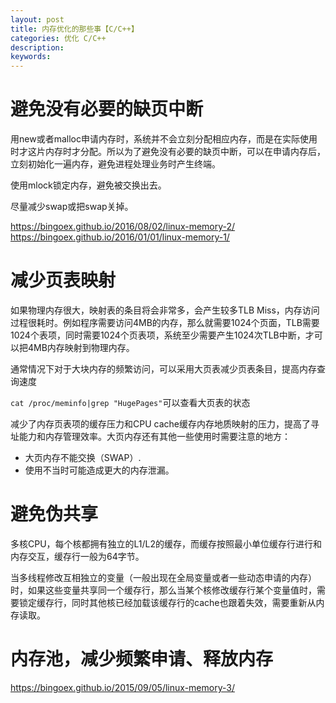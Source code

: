 ```yaml
---
layout: post
title: 内存优化的那些事【C/C++】
categories: 优化 C/C++
description: 
keywords: 
---
```


# 避免没有必要的缺页中断
用new或者malloc申请内存时，系统并不会立刻分配相应内存，而是在实际使用时才这片内存时才分配。所以为了避免没有必要的缺页中断，可以在申请内存后，立刻初始化一遍内存，避免进程处理业务时产生终端。

使用mlock锁定内存，避免被交换出去。
 
尽量减少swap或把swap关掉。

<https://bingoex.github.io/2016/08/02/linux-memory-2/>
<https://bingoex.github.io/2016/01/01/linux-memory-1/>



# 减少页表映射
如果物理内存很大，映射表的条目将会非常多，会产生较多TLB Miss，内存访问过程很耗时。例如程序需要访问4MB的内存，那么就需要1024个页面，TLB需要1024个表项，同时需要1024个页表项，系统至少需要产生1024次TLB中断，才可以把4MB内存映射到物理内存。

通常情况下对于大块内存的频繁访问，可以采用大页表减少页表条目，提高内存查询速度

`cat /proc/meminfo|grep "HugePages"`可以查看大页表的状态
 
减少了内存页表项的缓存压力和CPU cache缓存内存地质映射的压力，提高了寻址能力和内存管理效率。大页内存还有其他一些使用时需要注意的地方：
- 大页内存不能交换（SWAP）.
- 使用不当时可能造成更大的内存泄漏。



# 避免伪共享

多核CPU，每个核都拥有独立的L1/L2的缓存，而缓存按照最小单位缓存行进行和内存交互，缓存行一般为64字节。

当多线程修改互相独立的变量（一般出现在全局变量或者一些动态申请的内存）时，如果这些变量共享同一个缓存行，那么当某个核修改缓存行某个变量值时，需要锁定缓存行，同时其他核已经加载该缓存行的cache也跟着失效，需要重新从内存读取。



# 内存池，减少频繁申请、释放内存
 


<https://bingoex.github.io/2015/09/05/linux-memory-3/>






